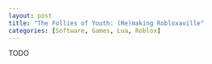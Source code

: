 ```yaml
---
layout: post
title: "The Follies of Youth: (Re)making Robloxaville"
categories: [Software, Games, Lua, Roblox]
---
```


TODO